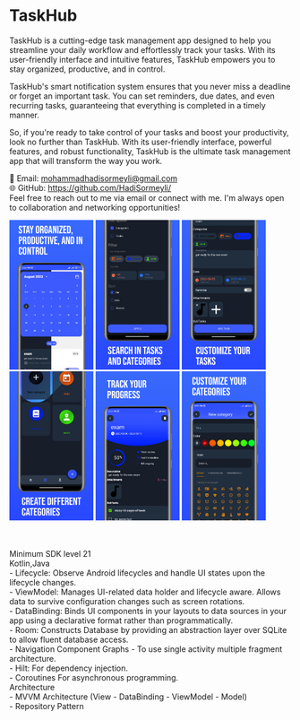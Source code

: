 # TaskHub

TaskHub is a cutting-edge task management app designed to help you streamline your daily workflow and effortlessly track your tasks. With its user-friendly interface and intuitive features, TaskHub empowers you to stay organized, productive, and in control. 

TaskHub's smart notification system ensures that you never miss a deadline or forget an important task. You can set reminders, due dates, and even recurring tasks, guaranteeing that everything is completed in a timely manner. 

So, if you're ready to take control of your tasks and boost your productivity, look no further than TaskHub. With its user-friendly interface, powerful features, and robust functionality, TaskHub is the ultimate task management app that will transform the way you work.


📧 Email: mohammadhadisormeyli@gmail.com <br/>
🌐 GitHub: https://github.com/HadiSormeyli/
<br/>
Feel free to reach out to me via email or connect with me. I'm always open to collaboration and networking opportunities!


<p float="left">
  <img src="https://github.com/HadiSormeyli/TaskHub/blob/master/screenshots/image1.png" width="150" />
  <img src="https://github.com/HadiSormeyli/TaskHub/blob/master/screenshots/image2.png" width="150" />
  <img src="https://github.com/HadiSormeyli/TaskHub/blob/master/screenshots/image4.png" width="150" />
  <img src="https://github.com/HadiSormeyli/TaskHub/blob/master/screenshots/image6.png" width="150" />
  <img src="https://github.com/HadiSormeyli/TaskHub/blob/master/screenshots/image7.png" width="150" />
  <img src="https://github.com/HadiSormeyli/TaskHub/blob/master/screenshots/image8.png" width="150" />
</p>
<br/><br/>
Minimum SDK level 21<br/>
Kotlin,Java<br/>
      - Lifecycle: Observe Android lifecycles and handle UI states upon the lifecycle changes.<br/>
      - ViewModel: Manages UI-related data holder and lifecycle aware. Allows data to survive configuration changes such as screen rotations.<br/>
      - DataBinding: Binds UI components in your layouts to data sources in your app using a declarative format rather than programmatically.<br/>
      - Room: Constructs Database by providing an abstraction layer over SQLite to allow fluent database access.<br/>
      - Navigation Component Graphs - To use single activity multiple fragment architecture.<br/>
      - Hilt: For dependency injection.<br/>
      - Coroutines For asynchronous programming.<br/>
Architecture<br/>
  - MVVM Architecture (View - DataBinding - ViewModel - Model)<br/>
  - Repository Pattern<br/>
